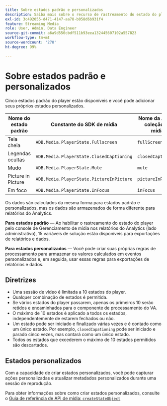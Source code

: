 ```yaml
---
title: Sobre estados padrão e personalizados
description: Saiba mais sobre o recurso de rastreamento do estado do player, incluindo requisitos e diretrizes para implementar e informar estados padrão e personalizados do player.
exl-id: 3c492055-d471-4147-aa78-b058d6b931f4
feature: Streaming Media
role: User, Admin, Data Engineer
source-git-commit: a6a9d550cbdf511b93eea132445607102a557823
workflow-type: tm+mt
source-wordcount: '278'
ht-degree: 99%

---
```


# Sobre estados padrão e personalizados

Cinco estados padrão do player estão disponíveis e você pode adicionar seus próprios estados personalizados.

| Nome do estado padrão | Constante do SDK de mídia | Nome da API da coleção de mídia |
|-----------------------|------------------------------------------|-----------------------------|
| Tela cheia | `ADB.Media.PlayerState.Fullscreen` | `fullScreen` |
| Legendas ocultas | `ADB.Media.PlayerState.ClosedCaptioning` | `closedCaptioning` |
| Mudo | `ADB.Media.PlayerState.Mute` | `mute` |
| Picture in Picture | `ADB.Media.PlayerState.PictureInPicture` | `pictureInPicture` |
| Em foco | `ADB.Media.PlayerState.InFocus` | `inFocus` |

Os dados são calculados da mesma forma para estados padrão e personalizados, mas os dados são armazenados de forma diferente para relatórios do Analytics.

**Para estados padrão** — Ao habilitar o rastreamento do estado do player pelo console de Gerenciamento de mídia nos relatórios do Analytics (lado administrativo), 15 variáveis de solução estão disponíveis para exportações de relatórios e dados.

**Para estados personalizados** — Você pode criar suas próprias regras de processamento para armazenar os valores calculados em eventos personalizados e, em seguida, usar essas regras para exportações de relatórios e dados.

## Diretrizes

* Uma sessão de vídeo é limitada a 10 estados do player.
* Qualquer combinação de estados é permitida.
* Se vários estados do player passarem, apenas os primeiros 10 serão retidos e encaminhados para o componente de processamento do VA.
* O máximo de 10 estados é aplicado a todos os estados, independentemente de estarem fechados ou não.
* Um estado pode ser iniciado e finalizado várias vezes e é contado como um único estado. Por exemplo, `closedCapationing` pode ser iniciado e parado cinco vezes, mas contará como um único estado.
* Todos os estados que excederem o máximo de 10 estados permitidos são descartados.

## Estados personalizados

Com a capacidade de criar estados personalizados, você pode capturar ações personalizadas e atualizar metadados personalizados durante uma sessão de reprodução.

Para obter informações sobre como criar estados personalizados, consulte o [Guia de referência de API de mídia: `createStateObject`](https://developer.adobe.com/client-sdks/documentation/adobe-media-analytics/api-reference/)
